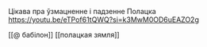 

Цікава пра ўзмацненне і падзенне Полацка
https://youtu.be/eTPof61tQWQ?si=k3MwM0OD6uEAZO2g

[[@ бабілон]]
[[полацкая зямля]]
